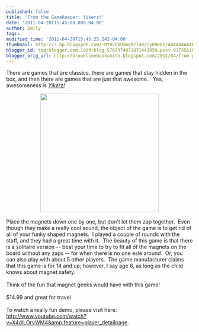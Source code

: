 ```yaml
---
published: false
title: 'From the GameKeeper: Yikerz!'
date: '2011-04-20T15:45:00.000-04:00'
author: Emily
tags: 
modified_time: '2011-04-20T15:45:25.242-04:00'
thumbnail: http://3.bp.blogspot.com/-DYH2PbUmbgM/Ta82cyD9e8I/AAAAAAAAAPg/7aaFV_BLL1w/s72-c/71yZjccvZIL__AA1000_.jpg
blogger_id: tag:blogger.com,1999:blog-5767374071871443859.post-91735610705533652
blogger_orig_url: http://brooklinebooksmith.blogspot.com/2011/04/from-gamekeeper-yikerz.html
---
```


There are games that are classics, there are games that stay hidden in the box, and then there are games that are just that awesome.&nbsp;&nbsp; Yes, awesomeness is <em><a href="http://www.yikerzgame.com/yikerz_02_whatis.html">Yikerz!</a>&nbsp; </em><br /><div class="separator" style="clear: both; text-align: center;"><a href="http://3.bp.blogspot.com/-DYH2PbUmbgM/Ta82cyD9e8I/AAAAAAAAAPg/7aaFV_BLL1w/s1600/71yZjccvZIL__AA1000_.jpg" imageanchor="1" style="margin-left: 1em; margin-right: 1em;"><img border="0" height="320" i8="true" src="http://3.bp.blogspot.com/-DYH2PbUmbgM/Ta82cyD9e8I/AAAAAAAAAPg/7aaFV_BLL1w/s320/71yZjccvZIL__AA1000_.jpg" width="320" /></a></div><br />Place the magnets down one by one, but don't let them zap together.&nbsp; Even though they make a really cool sound, the object of the game is to get rid of all of your funky shaped magnets.&nbsp; I played a couple of rounds with the staff, and they had a great time with it.&nbsp; The beauty of this game is that there is a solitaire version -- beat your time to try to fit all of the magnets on the board without any zaps -- for when there is no one esle around.&nbsp; Or, you can also&nbsp;play with about 5 other&nbsp;players.&nbsp; The game manufacturer claims that this game is for 14 and up; however, I say age 8, as long as the child knows about magnet safety.<br /><br />Think of the fun that magnet geeks would have with this game!<br /><br />$14.99 and&nbsp;great for travel<br /><br />To watch a really fun demo, please visit here: <a href="http://www.youtube.com/watch?v=X4dlLOryWM4&amp;feature=player_detailpage">http://www.youtube.com/watch?v=X4dlLOryWM4&amp;feature=player_detailpage</a>.
